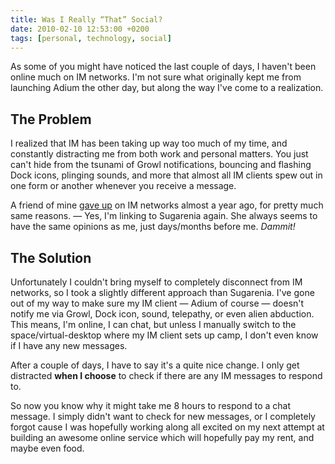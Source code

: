 ```yaml
---
title: Was I Really “That” Social?
date: 2010-02-10 12:53:00 +0200
tags: [personal, technology, social]
---
```


As some of you might have noticed the last couple of days, I haven't been online much on IM networks. I'm not sure what originally kept me from launching Adium the other day, but along the way I've come to a realization.

## The Problem

I realized that IM has been taking up way too much of my time, and constantly distracting me from both work and personal matters. You just can't hide from the tsunami of Growl notifications, bouncing and flashing Dock icons, plinging sounds, and more that almost all IM clients spew out in one form or another whenever you receive a message.

A friend of mine [gave up][sugim] on IM networks almost a year ago, for pretty much same reasons. — Yes, I'm linking to Sugarenia again. She always seems to have the same opinions as me, just days/months before me. *Dammit!*

## The Solution

Unfortunately I couldn't bring myself to completely disconnect from IM networks, so I took a slightly different approach than Sugarenia. I've gone out of my way to make sure my IM client — Adium of course — doesn't notify me via Growl, Dock icon, sound, telepathy, or even alien abduction. This means, I'm online, I can chat, but unless I manually switch to the space/virtual-desktop where my IM client sets up camp, I don't even know if I have any new messages.

After a couple of days, I have to say it's a quite nice change. I only get distracted **when I choose** to check if there are any IM messages to respond to.

So now you know why it might take me 8 hours to respond to a chat message. I simply didn't want to check for new messages, or I completely forgot cause I was hopefully working along all excited on my next attempt at building an awesome online service which will hopefully pay my rent, and maybe even food.


[sugim]: http://blog.sugarenia.com/archives/productivity/why-i-gave-up-on-instant-messaging
